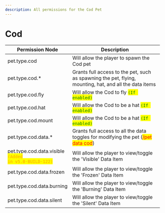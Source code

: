 ```yaml
---
description: All permissions for the Cod Pet
---
```



# Cod
| Permission Node | Description |
| - | - |
| pet.type.cod | Will allow the player to spawn the Cod pet |
| pet.type.cod.* | Grants full access to the pet, such as spawning the pet, flying, mounting, hat, and all the data items |
| pet.type.cod.fly | Will allow the Cod to fly <mark style="color:green;">`(If enabled)`</mark> |
| pet.type.cod.hat | Will allow the Cod to be a hat <mark style="color:green;">`(If enabled)`</mark> |
| pet.type.cod.mount | Will allow the Cod to be a hat <mark style="color:green;">`(If enabled)`</mark> |
| pet.type.cod.data.* | Grants full access to all the data toggles for modifying the pet (<mark style="color:red;">/pet data cod</mark>) |
| pet.type.cod.data.visible<br><mark style="color:orange;"><code>(Added in v5.0-BUILD-122)</code></mark> | Will allow the player to view/toggle the 'Visible' Data Item |
| pet.type.cod.data.frozen | Will allow the player to view/toggle the 'Frozen' Data Item |
| pet.type.cod.data.burning | Will allow the player to view/toggle the 'Burning' Data Item |
| pet.type.cod.data.silent | Will allow the player to view/toggle the 'Silent' Data Item |

